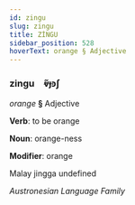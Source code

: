 ```yaml
---
id: zingu
slug: zingu
title: ZİNGU
sidebar_position: 528
hoverText: orange § Adjective
---
```


### zingu&emsp;<span kind="abugida">ⱴ̃ɟꜿʃ</span>

*orange* **§** Adjective

**Verb**: to be orange

**Noun**: orange-ness

**Modifier**: orange

Malay jingga undefined

*Austronesian Language Family*